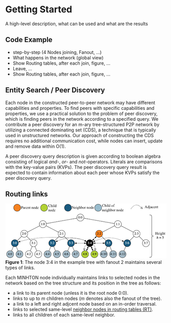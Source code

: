 # Getting Started

A high-level description, what can be used and what are the results 

## Code Example

- step-by-step (4 Nodes joining, Fanout, ...)
- What happens in the network (global view)
- Show Routing tables, after each join, figure, ...
- Leave, ...
- Show Routing tables, after each join, figure, ...

## Entity Search / Peer Discovery

Each node in the constructed peer-to-peer network may have different capabilities and properties.
To find peers with specific capabilities and properties, we use a practical solution to the problem of peer discovery, which is finding peers in the network according to a specified query.
We contribute a peer discovery for an m-ary tree-structured P2P network by utilizing a connected dominating set (CDS), a technique that is typically used in unstructured networks.
Our approach of constructing the CDS requires no additional communication cost, while nodes can insert, update and remove data within O(1).

A peer discovery query description is given according to boolean algebra consisting of logical *and*-, *or*- and *not*-operators.
Literals are comparisons with the key-value pairs (KVPs).
The peer discovery query result is expected to contain information about each peer whose KVPs satisfy the peer discovery query.

## Routing links

![Figure 1](./img/minhton_links.png "Routing links example")  
**Figure 1**: The node 3:4 in the example tree with fanout 2 maintains several types of links.

Each MINHTON node individually maintains links to selected nodes in the network based on the tree structure and its position in the tree as follows:

- a link to its parent node (unless it is the root node 0:0).
- links to up to *m* children nodes (*m* denotes also the fanout of the tree).
- a link to a left and right adjcent node based on an in-order traversal.
- links to selected same-level [neighbor nodes in routing tables (RT)](./programmers/concept.md#routingtable).
- links to all children of each same-level neighbor.
